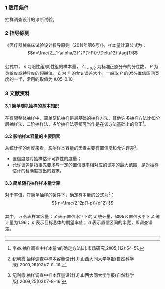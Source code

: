 ### 1 适用条件
抽样调查设计的诊断试验。

### 2 指导原则
《医疗器械临床试验设计指导原则（2018年第6号）》，样本量计算公式为：  
$$n=\frac{Z_{1-\alpha/2}^2P(1-P)}{\Delta^2} \tag{1}$$  
公式中， $n$ 为阳性组/阴性组的样本量， $Z_{1-\alpha/2}$ 为标准正态分布的分位数， $P$ 为灵敏度或特异度的预期值， $\Delta$ 为 $P$ 的允许误差大小，一般取 $P$ 的95%置信区间宽度的一半，常用的取值为 0.05-0.10。  

### 3 文献资料
#### 3.1 简单随机抽样的基本知识
在有限整体抽样中，简单随机抽样是最基础的抽样方法，其他许多抽样方法比如分层抽样法、二阶抽样法、多阶抽样法等都可当作是在该方法基础上的修正[^1]。  
#### 3.2 影响样本容量的主要因素
从统计学的角度来看，影响样本容量的因素主要有置信度和允许误差[^2]。
- 置信度是对抽样估计可靠性的度量；
- 允许误差是指事先要求与一定的置信概率相对应的误差的最大范围，是对抽样估计的精确度提出的要求。
#### 3.3 简单随机抽样样本量计算
对于率值，在简单抽样的条件下，确定样本量的公式为[^2]：  
$$
n=\frac{Z^2p(1-p)}{d^2}
$$  
其中， $n$ 代表样本容量； $Z$ 表示置信水平下的 $Z$ 统计量，如95%置信水平下 $Z$ 统计量为1.96； $p$ 表示目标总体的期望率值； $d$ 表示置信区间的半宽，即调查误差。





---
[^1]: 李益.抽样调查中样本量n的确定方法[J].市场研究,2005,(12):54-57.  
[^2]:纪利霞.抽样调查中样本容量设计[J].山西大同大学学报(自然科学版),2009,25(03):7-8+16.    